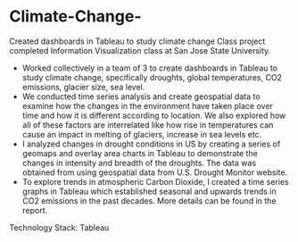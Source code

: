 # Climate-Change-
Created dashboards in Tableau to study climate change
Class project completed Information Visualization class at San Jose State University.


- Worked collectively in a team of 3 to create dashboards in Tableau to study climate change, specifically droughts, global temperatures, CO2 emissions, glacier size, sea level.
- We conducted time series analysis and create geospatial data to examine how the changes in the environment have taken place over time and how it is different according to location. We also explored how all of these factors are interrelated like how rise in temperatures can cause an impact in melting of glaciers, increase in sea levels etc.
- I analyzed changes in drought conditions in US by creating a series of geomaps and overlay area charts in Tableau to demonstrate the changes in intensity and breadth of the droughts. The data was obtained from using geospatial data from U.S. Drought Monitor website.
- To explore trends in atmospheric Carbon Dioxide,  I created a time series graphs in Tableau which established seasonal and upwards trends in CO2  emissions in the past decades.
More details can be found in the report. 


Technology Stack: Tableau
